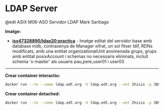 # LDAP Server
@edt ASIX M06-ASO
Servidor LDAP
Mark Santiago

**Imatge:**

* **[isx47328890/ldap20:practica]** - Imatge editat del servidor base amb database mdb, contrasenya de Manager xifrat, un sol fitxer ldif, RDNs modificats, amb una entitat organizationalUnit anomenada grups, grups amb entitat posixAccount i schemas no necessaris eliminats, incluit schema 'x-master' als usuaris pau,pere,user01 i user03

---

**Crear container interactiu:**
```bash
docker run --rm --name ldap.edt.org -h ldap.edt.org --net 2hisix -p 389:389 -it isx47328890/ldap20:practica /bin/bash
```

**Crear container detached:**
```bash
docker run --rm --name ldap.edt.org -h ldap.edt.org --net 2hisix -p 389:389 -d isx47328890/ldap20:practica
```

[isx47328890/ldap20:practica]: https://hub.docker.com/layers/isx47328890/ldap20/group/images/sha256-dba04e81afc2d3005691b9a26f2aeaf4c82c5123125e389732eae9e070d68289?context=explore
